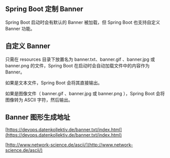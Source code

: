 ## Spring Boot 定制 Banner

Spring Boot 启动时会有默认的 Banner 被加载，但 Spring Boot 也支持自定义 Banner 功能。

## 自定义 Banner

只需在 resources 目录下放置名为 banner.txt、banner.gif 、banner.jpg 或 banner.png 的文件，Spring Boot 在启动时会自动加载文件中的内容作为 Banner。

如果是文本文件，Spring Boot 会将其直接输出。 

如果是图像文件（ banner.gif 、banner.jpg 或 banner.png ），Spring Boot 会将图像转为 ASCII 字符，然后输出。

## Banner 图形生成地址

[https://devops.datenkollektiv.de/banner.txt/index.html](https://devops.datenkollektiv.de/banner.txt/index.html)

[http://www.network-science.de/ascii/](http://www.network-science.de/ascii/)